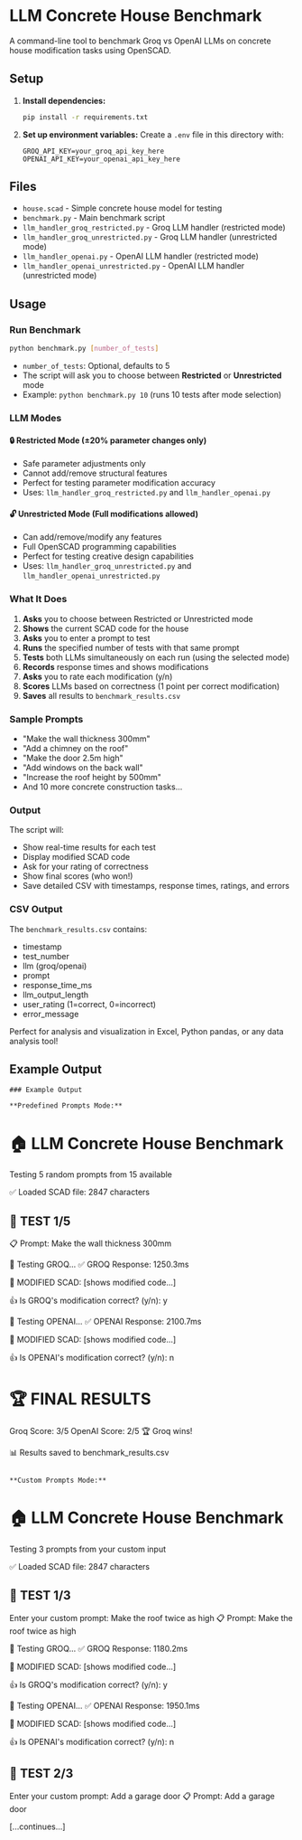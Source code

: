 # LLM Concrete House Benchmark

A command-line tool to benchmark Groq vs OpenAI LLMs on concrete house modification tasks using OpenSCAD.

## Setup

1. **Install dependencies:**

   ```bash
   pip install -r requirements.txt
   ```

2. **Set up environment variables:**
   Create a `.env` file in this directory with:
   ```
   GROQ_API_KEY=your_groq_api_key_here
   OPENAI_API_KEY=your_openai_api_key_here
   ```

## Files

- `house.scad` - Simple concrete house model for testing
- `benchmark.py` - Main benchmark script
- `llm_handler_groq_restricted.py` - Groq LLM handler (restricted mode)
- `llm_handler_groq_unrestricted.py` - Groq LLM handler (unrestricted mode)
- `llm_handler_openai.py` - OpenAI LLM handler (restricted mode)
- `llm_handler_openai_unrestricted.py` - OpenAI LLM handler (unrestricted mode)

## Usage

### Run Benchmark

```bash
python benchmark.py [number_of_tests]
```

- `number_of_tests`: Optional, defaults to 5
- The script will ask you to choose between **Restricted** or **Unrestricted** mode
- Example: `python benchmark.py 10` (runs 10 tests after mode selection)

### LLM Modes

#### 🔒 **Restricted Mode** (±20% parameter changes only)

- Safe parameter adjustments only
- Cannot add/remove structural features
- Perfect for testing parameter modification accuracy
- Uses: `llm_handler_groq_restricted.py` and `llm_handler_openai.py`

#### 🔓 **Unrestricted Mode** (Full modifications allowed)

- Can add/remove/modify any features
- Full OpenSCAD programming capabilities
- Perfect for testing creative design capabilities
- Uses: `llm_handler_groq_unrestricted.py` and `llm_handler_openai_unrestricted.py`

### What It Does

1. **Asks** you to choose between Restricted or Unrestricted mode
2. **Shows** the current SCAD code for the house
3. **Asks** you to enter a prompt to test
4. **Runs** the specified number of tests with that same prompt
5. **Tests** both LLMs simultaneously on each run (using the selected mode)
6. **Records** response times and shows modifications
7. **Asks** you to rate each modification (y/n)
8. **Scores** LLMs based on correctness (1 point per correct modification)
9. **Saves** all results to `benchmark_results.csv`

### Sample Prompts

- "Make the wall thickness 300mm"
- "Add a chimney on the roof"
- "Make the door 2.5m high"
- "Add windows on the back wall"
- "Increase the roof height by 500mm"
- And 10 more concrete construction tasks...

### Output

The script will:

- Show real-time results for each test
- Display modified SCAD code
- Ask for your rating of correctness
- Show final scores (who won!)
- Save detailed CSV with timestamps, response times, ratings, and errors

### CSV Output

The `benchmark_results.csv` contains:

- timestamp
- test_number
- llm (groq/openai)
- prompt
- response_time_ms
- llm_output_length
- user_rating (1=correct, 0=incorrect)
- error_message

Perfect for analysis and visualization in Excel, Python pandas, or any data analysis tool!

## Example Output

```
### Example Output

**Predefined Prompts Mode:**
```

# 🏠 LLM Concrete House Benchmark

Testing 5 random prompts from 15 available

✅ Loaded SCAD file: 2847 characters

## 🧪 TEST 1/5

📋 Prompt: Make the wall thickness 300mm

🤖 Testing GROQ...
✅ GROQ Response: 1250.3ms

📝 MODIFIED SCAD:
[shows modified code...]

👍 Is GROQ's modification correct? (y/n): y

🤖 Testing OPENAI...
✅ OPENAI Response: 2100.7ms

📝 MODIFIED SCAD:
[shows modified code...]

👍 Is OPENAI's modification correct? (y/n): n

# 🏆 FINAL RESULTS

Groq Score: 3/5
OpenAI Score: 2/5
🏆 Groq wins!

📊 Results saved to benchmark_results.csv

```

**Custom Prompts Mode:**
```

# 🏠 LLM Concrete House Benchmark

Testing 3 prompts from your custom input

✅ Loaded SCAD file: 2847 characters

## 🧪 TEST 1/3

Enter your custom prompt: Make the roof twice as high
📋 Prompt: Make the roof twice as high

🤖 Testing GROQ...
✅ GROQ Response: 1180.2ms

📝 MODIFIED SCAD:
[shows modified code...]

👍 Is GROQ's modification correct? (y/n): y

🤖 Testing OPENAI...
✅ OPENAI Response: 1950.1ms

📝 MODIFIED SCAD:
[shows modified code...]

👍 Is OPENAI's modification correct? (y/n): n

## 🧪 TEST 2/3

Enter your custom prompt: Add a garage door
📋 Prompt: Add a garage door

[...continues...]

```

```
